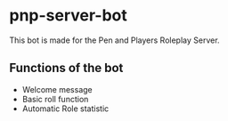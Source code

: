 # pnp-server-bot
This bot is made for the Pen and Players Roleplay Server.

## Functions of the bot
- Welcome message
- Basic roll function
- Automatic Role statistic